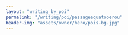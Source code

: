 ```yaml
---
layout: "writing_by_poi"
permalink: "/writing/poi/passageequatoperou"
header-img: "assets/owner/hero/pois-bg.jpg"
---
```


